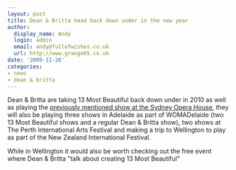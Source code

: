 ```yaml
---
layout: post
title: Dean & Britta head back down under in the new year
author:
  display_name: Andy
  login: admin
  email: andy@fullofwishes.co.uk
  url: http://www.grange85.co.uk
date: '2009-11-26'
categories:
- news
- dean & britta
---
```

<p>Dean & Britta are taking 13 Most Beautiful back down under in 2010 as well as playing the <a href="/2009/11/24/13-most-beautiful-at-the-sydney-opera-house-in-february/">previously mentioned show at the Sydney Opera House</a>, they will also be playing three shows in Adelaide as part of WOMADelaide (two 13 Most Beautiful shows and a regular Dean & Britta show), two shows at The Perth International Arts Festival and making a trip to Wellington to play as part of the New Zealand International Festival.</p>
<p>While in Wellington it would also be worth checking out the free event where Dean & Britta "talk about creating 13 Most Beautiful"</p>
